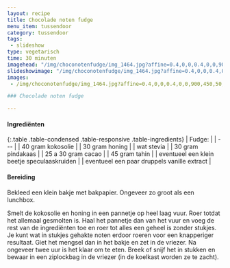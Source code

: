 ```yaml
---
layout: recipe
title: Chocolade noten fudge
menu_item: tussendoor
category: tussendoor
tags:
 - slideshow
type: vegetarisch
time: 30 minuten
imagehead: "/img/choconotenfudge/img_1464.jpg?affine=0.4,0,0,0.4,0,0,900,450,50,20"
slideshowimage: "/img/choconotenfudge/img_1464.jpg?affine=0.4,0,0,0.4,0,0,900,450,50,20"
images:
 - /img/choconotenfudge/img_1464.jpg?affine=0.4,0,0,0.4,0,0,900,450,50,20

### Chocolade noten fudge

---
```


#### Ingredi&euml;nten

{:.table .table-condensed .table-responsive .table-ingredients}
| Fudge: |
| --- |
| 40 gram kokosolie |
| 30 gram honing |
| wat stevia |
| 30 gram pindakaas |
| 25 a 30 gram cacao |
| 45 gram tahin |
| eventueel een klein beetje speculaaskruiden |
| eventueel een paar druppels vanille extract |

#### Bereiding

Bekleed een klein bakje met bakpapier. Ongeveer zo groot als een lunchbox.  

Smelt de kokosolie en honing in een pannetje op heel laag vuur. Roer totdat het allemaal gesmolten is. Haal het pannetje dan van het vuur en voeg de rest van de ingrediënten toe en roer tot alles een geheel is zonder stukjes. Je kunt wat in stukjes gehakte noten erdoor roeren voor een knapperiger resultaat. Giet het mengsel dan in het bakje en zet in de vriezer. Na ongeveer twee uur is het klaar om te eten. Breek of snijf het in stukken en bewaar in een ziplockbag in de vriezer (in de koelkast worden ze te zacht).